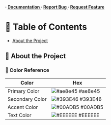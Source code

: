 <h4> <span> · </span> <a href="https://github.com/varkageo/Repositorio-de-Java/blob/master/README.md"> Documentation </a> <span> · </span> <a href="https://github.com/varkageo/Repositorio-de-Java/issues"> Report Bug </a> <span> · </span> <a href="https://github.com/varkageo/Repositorio-de-Java/issues"> Request Feature </a> </h4>


# :notebook_with_decorative_cover: Table of Contents

- [About the Project](#star2-about-the-project)


## :star2: About the Project

### :art: Color Reference
| Color | Hex |
| --------------- | ---------------------------------------------------------------- |
| Primary Color | ![#ae8e45](https://via.placeholder.com/10/ae8e45?text=+) #ae8e45 |
| Secondary Color | ![#393E46](https://via.placeholder.com/10/393E46?text=+) #393E46 |
| Accent Color | ![#00ADB5](https://via.placeholder.com/10/00ADB5?text=+) #00ADB5 |
| Text Color | ![#EEEEEE](https://via.placeholder.com/10/EEEEEE?text=+) #EEEEEE |
